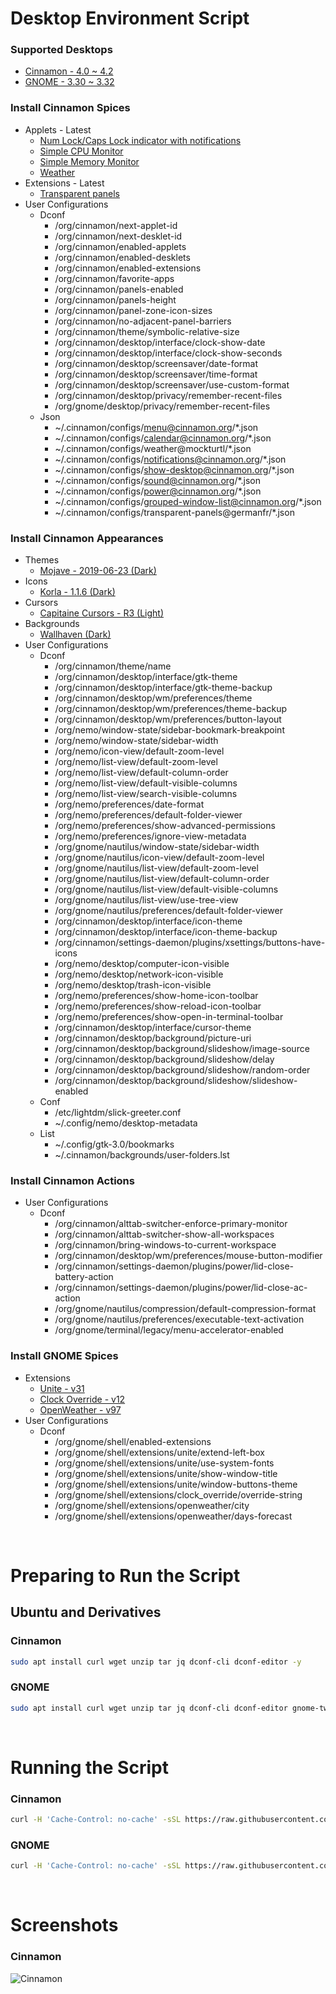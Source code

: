 # Desktop Environment Script

### Supported Desktops
* [Cinnamon - 4.0 ~ 4.2](https://github.com/linuxmint/cinnamon)
* [GNOME - 3.30 ~ 3.32](https://www.gnome.org/)

### Install Cinnamon Spices
* Applets - Latest
  * [Num Lock/Caps Lock indicator with notifications](https://cinnamon-spices.linuxmint.com/applets/view/83)
  * [Simple CPU Monitor](https://cinnamon-spices.linuxmint.com/applets/view/8)
  * [Simple Memory Monitor](https://cinnamon-spices.linuxmint.com/applets/view/34)
  * [Weather](https://cinnamon-spices.linuxmint.com/applets/view/17)
* Extensions - Latest
  * [Transparent panels](https://cinnamon-spices.linuxmint.com/extensions/view/42)
* User Configurations
  * Dconf
    * /org/cinnamon/next-applet-id
    * /org/cinnamon/next-desklet-id
    * /org/cinnamon/enabled-applets
    * /org/cinnamon/enabled-desklets
    * /org/cinnamon/enabled-extensions
    * /org/cinnamon/favorite-apps
    * /org/cinnamon/panels-enabled
    * /org/cinnamon/panels-height
    * /org/cinnamon/panel-zone-icon-sizes
    * /org/cinnamon/no-adjacent-panel-barriers
    * /org/cinnamon/theme/symbolic-relative-size
    * /org/cinnamon/desktop/interface/clock-show-date
    * /org/cinnamon/desktop/interface/clock-show-seconds
    * /org/cinnamon/desktop/screensaver/date-format
    * /org/cinnamon/desktop/screensaver/time-format
    * /org/cinnamon/desktop/screensaver/use-custom-format
    * /org/cinnamon/desktop/privacy/remember-recent-files
    * /org/gnome/desktop/privacy/remember-recent-files
  * Json
    * ~/.cinnamon/configs/menu@cinnamon.org/*.json
    * ~/.cinnamon/configs/calendar@cinnamon.org/*.json
    * ~/.cinnamon/configs/weather@mockturtl/*.json
    * ~/.cinnamon/configs/notifications@cinnamon.org/*.json
    * ~/.cinnamon/configs/show-desktop@cinnamon.org/*.json
    * ~/.cinnamon/configs/sound@cinnamon.org/*.json
    * ~/.cinnamon/configs/power@cinnamon.org/*.json
    * ~/.cinnamon/configs/grouped-window-list@cinnamon.org/*.json
    * ~/.cinnamon/configs/transparent-panels@germanfr/*.json

### Install Cinnamon Appearances
* Themes
  * [Mojave - 2019-06-23 (Dark)](https://github.com/daniloancilotto/mojave-gtk-theme)
* Icons
  * [Korla - 1.1.6 (Dark)](https://github.com/bikass/korla)
* Cursors
  * [Capitaine Cursors - R3 (Light)](https://github.com/keeferrourke/capitaine-cursors)
* Backgrounds
  * [Wallhaven (Dark)](https://wallhaven.cc/)
* User Configurations
  * Dconf
    * /org/cinnamon/theme/name
    * /org/cinnamon/desktop/interface/gtk-theme
    * /org/cinnamon/desktop/interface/gtk-theme-backup
    * /org/cinnamon/desktop/wm/preferences/theme
    * /org/cinnamon/desktop/wm/preferences/theme-backup
    * /org/cinnamon/desktop/wm/preferences/button-layout
    * /org/nemo/window-state/sidebar-bookmark-breakpoint
    * /org/nemo/window-state/sidebar-width
    * /org/nemo/icon-view/default-zoom-level
    * /org/nemo/list-view/default-zoom-level
    * /org/nemo/list-view/default-column-order
    * /org/nemo/list-view/default-visible-columns
    * /org/nemo/list-view/search-visible-columns
    * /org/nemo/preferences/date-format
    * /org/nemo/preferences/default-folder-viewer
    * /org/nemo/preferences/show-advanced-permissions
    * /org/nemo/preferences/ignore-view-metadata
    * /org/gnome/nautilus/window-state/sidebar-width
    * /org/gnome/nautilus/icon-view/default-zoom-level
    * /org/gnome/nautilus/list-view/default-zoom-level
    * /org/gnome/nautilus/list-view/default-column-order
    * /org/gnome/nautilus/list-view/default-visible-columns
    * /org/gnome/nautilus/list-view/use-tree-view
    * /org/gnome/nautilus/preferences/default-folder-viewer
    * /org/cinnamon/desktop/interface/icon-theme
    * /org/cinnamon/desktop/interface/icon-theme-backup
    * /org/cinnamon/settings-daemon/plugins/xsettings/buttons-have-icons
    * /org/nemo/desktop/computer-icon-visible
    * /org/nemo/desktop/network-icon-visible
    * /org/nemo/desktop/trash-icon-visible
    * /org/nemo/preferences/show-home-icon-toolbar
    * /org/nemo/preferences/show-reload-icon-toolbar
    * /org/nemo/preferences/show-open-in-terminal-toolbar
    * /org/cinnamon/desktop/interface/cursor-theme
    * /org/cinnamon/desktop/background/picture-uri
    * /org/cinnamon/desktop/background/slideshow/image-source
    * /org/cinnamon/desktop/background/slideshow/delay
    * /org/cinnamon/desktop/background/slideshow/random-order
    * /org/cinnamon/desktop/background/slideshow/slideshow-enabled
  * Conf
    * /etc/lightdm/slick-greeter.conf
    * ~/.config/nemo/desktop-metadata
  * List
    * ~/.config/gtk-3.0/bookmarks
    * ~/.cinnamon/backgrounds/user-folders.lst

### Install Cinnamon Actions
* User Configurations
  * Dconf
    * /org/cinnamon/alttab-switcher-enforce-primary-monitor
    * /org/cinnamon/alttab-switcher-show-all-workspaces
    * /org/cinnamon/bring-windows-to-current-workspace
    * /org/cinnamon/desktop/wm/preferences/mouse-button-modifier
    * /org/cinnamon/settings-daemon/plugins/power/lid-close-battery-action
    * /org/cinnamon/settings-daemon/plugins/power/lid-close-ac-action
    * /org/gnome/nautilus/compression/default-compression-format
    * /org/gnome/nautilus/preferences/executable-text-activation
    * /org/gnome/terminal/legacy/menu-accelerator-enabled

### Install GNOME Spices
* Extensions
  * [Unite - v31](https://extensions.gnome.org/extension/1287/unite/)
  * [Clock Override - v12](https://extensions.gnome.org/extension/1206/clock-override/)
  * [OpenWeather - v97](https://extensions.gnome.org/extension/750/openweather/)
* User Configurations
  * Dconf
    * /org/gnome/shell/enabled-extensions
    * /org/gnome/shell/extensions/unite/extend-left-box
    * /org/gnome/shell/extensions/unite/use-system-fonts
    * /org/gnome/shell/extensions/unite/show-window-title
    * /org/gnome/shell/extensions/unite/window-buttons-theme
    * /org/gnome/shell/extensions/clock_override/override-string
    * /org/gnome/shell/extensions/openweather/city
    * /org/gnome/shell/extensions/openweather/days-forecast

<br/>

# Preparing to Run the Script

## Ubuntu and Derivatives

### Cinnamon
```bash
sudo apt install curl wget unzip tar jq dconf-cli dconf-editor -y
```

### GNOME
```bash
sudo apt install curl wget unzip tar jq dconf-cli dconf-editor gnome-tweaks -y
```

<br/>

# Running the Script

### Cinnamon
```bash
curl -H 'Cache-Control: no-cache' -sSL https://raw.githubusercontent.com/daniloancilotto/desktop-environment-script/master/cinnamon.sh | bash
```

### GNOME
```bash
curl -H 'Cache-Control: no-cache' -sSL https://raw.githubusercontent.com/daniloancilotto/desktop-environment-script/master/gnome.sh | bash
```

<br/>

# Screenshots

### Cinnamon
![Cinnamon](https://user-images.githubusercontent.com/29760411/61247926-6d8d0680-a728-11e9-9026-ba6b457aae82.png)